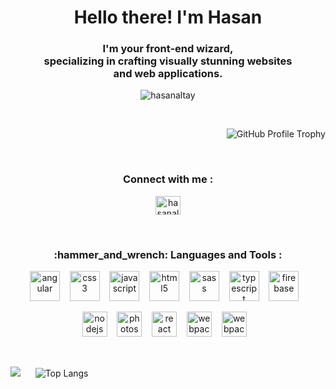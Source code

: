<h1 align="center">Hello there! I'm Hasan</h1>
<h3 align="center">I'm your front-end wizard, <br> specializing in crafting visually stunning websites<br> and web applications.</h3>
<p align="center"><img src="https://komarev.com/ghpvc/?username=hasanaltay&label=Profile%20views&color=0e75b6&style=flat" alt="hasanaltay" /></p>

&nbsp;&nbsp;&nbsp;&nbsp;&nbsp;&nbsp;&nbsp;&nbsp;&nbsp;&nbsp;&nbsp;&nbsp;&nbsp;&nbsp;&nbsp;&nbsp;
&nbsp;&nbsp;&nbsp;&nbsp;&nbsp;&nbsp;&nbsp;&nbsp;&nbsp;&nbsp;&nbsp;&nbsp;&nbsp;&nbsp;&nbsp;&nbsp;

<p align="center">
&nbsp;&nbsp;&nbsp;&nbsp;&nbsp;&nbsp;&nbsp;&nbsp;&nbsp;&nbsp;&nbsp;&nbsp;&nbsp;&nbsp;&nbsp;&nbsp;
&nbsp;&nbsp;&nbsp;&nbsp;&nbsp;&nbsp;&nbsp;&nbsp;&nbsp;&nbsp;&nbsp;&nbsp;&nbsp;&nbsp;&nbsp;&nbsp;<img align="right" src="https://github-profile-trophy.vercel.app/?username=hasanaltay&theme=tokyonight&title=Commits,Follower,Stars&margin-w=55&margin-h=15&no-frame=true&no-bg=true" alt="GitHub Profile Trophy" />
</p>

&nbsp;&nbsp;&nbsp;&nbsp;&nbsp;&nbsp;&nbsp;&nbsp;&nbsp;&nbsp;&nbsp;&nbsp;&nbsp;&nbsp;&nbsp;&nbsp;
&nbsp;&nbsp;&nbsp;&nbsp;&nbsp;&nbsp;&nbsp;&nbsp;&nbsp;&nbsp;&nbsp;&nbsp;&nbsp;&nbsp;&nbsp;&nbsp;

<h3 align="center">Connect with me :</h3>
  
<p align="center"><a href="https://linkedin.com/in/hasanaltay" target="blank">
<img align="center" src="https://raw.githubusercontent.com/rahuldkjain/github-profile-readme-generator/master/src/images/icons/Social/linked-in-alt.svg" alt="hasanaltay" height="30" width="40" />
</a></p>

&nbsp;&nbsp;&nbsp;&nbsp;&nbsp;&nbsp;&nbsp;&nbsp;&nbsp;&nbsp;&nbsp;&nbsp;&nbsp;&nbsp;&nbsp;&nbsp;

<h3 align="center"> :hammer_and_wrench: Languages and Tools :</h3>

<p align="center"> 
<a href="https://angular.io" target="_blank" rel="noreferrer"><img src="https://skills.thijs.gg/icons?i=angular&theme=dark" alt="angular" width="48" height="48" /></a> &nbsp;&nbsp;
<a href="https://www.w3schools.com/css/" target="_blank" rel="noreferrer"><img src="https://skills.thijs.gg/icons?i=css&theme=dark" alt="css3" width="48" height="48" /></a> &nbsp;&nbsp;
<a href="https://developer.mozilla.org/en-US/docs/Web/JavaScript" target="_blank" rel="noreferrer"> <img src="https://skills.thijs.gg/icons?i=javascript&theme=dark" alt="javascript" width="48" height="48" /></a> &nbsp;&nbsp;
<a href="https://www.w3.org/html/" target="_blank" rel="noreferrer"><img src="https://skills.thijs.gg/icons?i=html&theme=dark" alt="html5" width="48" height="48" /></a> &nbsp;&nbsp;
<a href="https://sass-lang.com" target="_blank" rel="noreferrer"><img src="https://skills.thijs.gg/icons?i=sass&theme=dark" alt="sass" width="48" height="48" /></a> &nbsp;&nbsp;
<a href="https://www.typescriptlang.org/" target="_blank" rel="noreferrer"><img src="https://skills.thijs.gg/icons?i=ts&theme=dark" alt="typescript" width="48" height="48" /></a> &nbsp;&nbsp;
<a href="https://firebase.google.com/" target="_blank" rel="noreferrer"><img src="https://skills.thijs.gg/icons?i=firebase&theme=dark" alt="firebase" width="48" height="48" /></a> &nbsp;&nbsp;
</p>

<p align="center"> 
<a href="https://nodejs.org" target="_blank" rel="noreferrer"><img src="https://skills.thijs.gg/icons?i=nodejs&theme=dark" alt="nodejs" width="40" height="40" /></a> &nbsp;&nbsp;
<a href="https://www.photoshop.com/en" target="_blank" rel="noreferrer"> <img src="https://skills.thijs.gg/icons?i=photoshop&theme=dark" alt="photoshop" width="40" height="40" /></a> &nbsp;&nbsp;
<a href="https://react.dev/" target="_blank" rel="noreferrer"><img src="https://skills.thijs.gg/icons?i=react&theme=dark" alt="react" width="40" height="40" /></a> &nbsp;&nbsp;
<a href="https://webpack.js.org" target="_blank" rel="noreferrer"><img src="https://skills.thijs.gg/icons?i=webpack&theme=dark" alt="webpack" width="40" height="40" /></a> &nbsp;&nbsp;
<a href="https://figma.com" target="_blank" rel="noreferrer"><img src="https://skills.thijs.gg/icons?i=figma&theme=dark" alt="webpack" width="40" height="40" /></a> &nbsp;&nbsp;
</p>

&nbsp;&nbsp;&nbsp;&nbsp;&nbsp;&nbsp;&nbsp;&nbsp;&nbsp;&nbsp;&nbsp;&nbsp;&nbsp;&nbsp;&nbsp;&nbsp;

![](https://github-readme-stats.vercel.app/api?username=hasanaltay&show_icons=true&theme=transparent) &nbsp;&nbsp;&nbsp;&nbsp;
![Top Langs](https://github-readme-stats.vercel.app/api/top-langs/?username=hasanaltay&layout=donut&theme=transparent)

